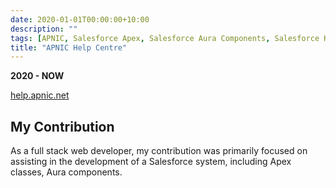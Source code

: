 ```yaml
---
date: 2020-01-01T00:00:00+10:00
description: ""
tags: [APNIC, Salesforce Apex, Salesforce Aura Components, Salesforce Knowledge]
title: "APNIC Help Centre"
---
```


**2020 - NOW**

[help.apnic.net](https://help.apnic.net)

## My Contribution

As a full stack web developer, my contribution was primarily focused on assisting in the development of a Salesforce system, including Apex classes, Aura components.
